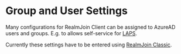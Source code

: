 # Group and User Settings

Many configurations for RealmJoin Client can be assigned to AzureAD users and groups. E.g. to allows self-service for [LAPS](./).

Currently these settings have to be entered using [RealmJoin Classic](https://realmjoin-web.azurewebsites.net).&#x20;
